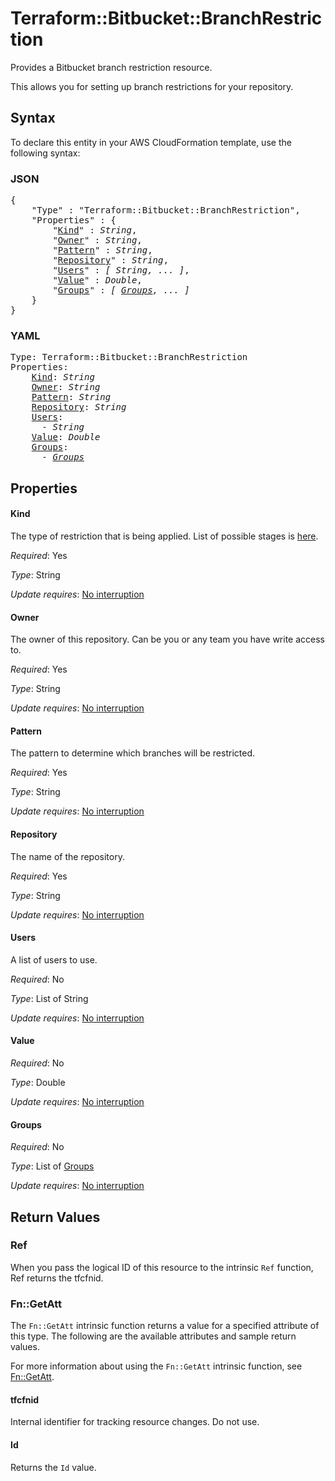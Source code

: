# Terraform::Bitbucket::BranchRestriction

Provides a Bitbucket branch restriction resource.

This allows you for setting up branch restrictions for your repository.

## Syntax

To declare this entity in your AWS CloudFormation template, use the following syntax:

### JSON

<pre>
{
    "Type" : "Terraform::Bitbucket::BranchRestriction",
    "Properties" : {
        "<a href="#kind" title="Kind">Kind</a>" : <i>String</i>,
        "<a href="#owner" title="Owner">Owner</a>" : <i>String</i>,
        "<a href="#pattern" title="Pattern">Pattern</a>" : <i>String</i>,
        "<a href="#repository" title="Repository">Repository</a>" : <i>String</i>,
        "<a href="#users" title="Users">Users</a>" : <i>[ String, ... ]</i>,
        "<a href="#value" title="Value">Value</a>" : <i>Double</i>,
        "<a href="#groups" title="Groups">Groups</a>" : <i>[ <a href="groups.md">Groups</a>, ... ]</i>
    }
}
</pre>

### YAML

<pre>
Type: Terraform::Bitbucket::BranchRestriction
Properties:
    <a href="#kind" title="Kind">Kind</a>: <i>String</i>
    <a href="#owner" title="Owner">Owner</a>: <i>String</i>
    <a href="#pattern" title="Pattern">Pattern</a>: <i>String</i>
    <a href="#repository" title="Repository">Repository</a>: <i>String</i>
    <a href="#users" title="Users">Users</a>: <i>
      - String</i>
    <a href="#value" title="Value">Value</a>: <i>Double</i>
    <a href="#groups" title="Groups">Groups</a>: <i>
      - <a href="groups.md">Groups</a></i>
</pre>

## Properties

#### Kind

The type of restriction that is being applied. List of possible stages is [here](https://developer.atlassian.com/bitbucket/api/2/reference/resource/repositories/%7Busername%7D/%7Brepo_slug%7D/branch-restrictions).

_Required_: Yes

_Type_: String

_Update requires_: [No interruption](https://docs.aws.amazon.com/AWSCloudFormation/latest/UserGuide/using-cfn-updating-stacks-update-behaviors.html#update-no-interrupt)

#### Owner

The owner of this repository. Can be you or any team you
have write access to.

_Required_: Yes

_Type_: String

_Update requires_: [No interruption](https://docs.aws.amazon.com/AWSCloudFormation/latest/UserGuide/using-cfn-updating-stacks-update-behaviors.html#update-no-interrupt)

#### Pattern

The pattern to determine which branches will be restricted.

_Required_: Yes

_Type_: String

_Update requires_: [No interruption](https://docs.aws.amazon.com/AWSCloudFormation/latest/UserGuide/using-cfn-updating-stacks-update-behaviors.html#update-no-interrupt)

#### Repository

The name of the repository.

_Required_: Yes

_Type_: String

_Update requires_: [No interruption](https://docs.aws.amazon.com/AWSCloudFormation/latest/UserGuide/using-cfn-updating-stacks-update-behaviors.html#update-no-interrupt)

#### Users

A list of users to use.

_Required_: No

_Type_: List of String

_Update requires_: [No interruption](https://docs.aws.amazon.com/AWSCloudFormation/latest/UserGuide/using-cfn-updating-stacks-update-behaviors.html#update-no-interrupt)

#### Value

_Required_: No

_Type_: Double

_Update requires_: [No interruption](https://docs.aws.amazon.com/AWSCloudFormation/latest/UserGuide/using-cfn-updating-stacks-update-behaviors.html#update-no-interrupt)

#### Groups

_Required_: No

_Type_: List of <a href="groups.md">Groups</a>

_Update requires_: [No interruption](https://docs.aws.amazon.com/AWSCloudFormation/latest/UserGuide/using-cfn-updating-stacks-update-behaviors.html#update-no-interrupt)

## Return Values

### Ref

When you pass the logical ID of this resource to the intrinsic `Ref` function, Ref returns the tfcfnid.

### Fn::GetAtt

The `Fn::GetAtt` intrinsic function returns a value for a specified attribute of this type. The following are the available attributes and sample return values.

For more information about using the `Fn::GetAtt` intrinsic function, see [Fn::GetAtt](https://docs.aws.amazon.com/AWSCloudFormation/latest/UserGuide/intrinsic-function-reference-getatt.html).

#### tfcfnid

Internal identifier for tracking resource changes. Do not use.

#### Id

Returns the <code>Id</code> value.

